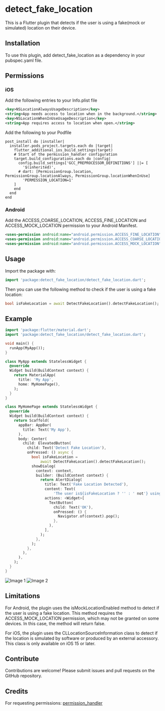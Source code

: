# detect_fake_location

This is a Flutter plugin that detects if the user is using a fake(mock or simulated) location on their device.

## Installation

To use this plugin, add detect_fake_location as a dependency in your pubspec.yaml file.

## Permissions

### iOS
Add the following entries to your Info.plist file
```xml
<key>NSLocationAlwaysUsageDescription</key>
<string>App needs access to location when in the background.</string>
<key>NSLocationWhenInUseUsageDescription</key>
<string>App requires access to location when open.</string>
```
Add the following to your Podfile
```pod
post_install do |installer|
  installer.pods_project.targets.each do |target|
    flutter_additional_ios_build_settings(target)
    # Start of the permission_handler configuration
    target.build_configurations.each do |config|
      config.build_settings['GCC_PREPROCESSOR_DEFINITIONS'] ||= [
        '$(inherited)',
      # dart: [PermissionGroup.location, PermissionGroup.locationAlways, PermissionGroup.locationWhenInUse]
        'PERMISSION_LOCATION=1'
    ]
    end
  end
end
```

### Android
Add the ACCESS_COARSE_LOCATION, ACCESS_FINE_LOCATION and ACCESS_MOCK_LOCATION permission to your Android Manifest.
```xml
<uses-permission android:name="android.permission.ACCESS_FINE_LOCATION" />
<uses-permission android:name="android.permission.ACCESS_COARSE_LOCATION" />
<uses-permission android:name="android.permission.ACCESS_MOCK_LOCATION" />
```

## Usage
Import the package with:

```dart
import 'package:detect_fake_location/detect_fake_location.dart';
```

Then you can use the following method to check if the user is using a fake location:

```dart
bool isFakeLocation = await DetectFakeLocation().detectFakeLocation();
```

## Example
```dart
import 'package:flutter/material.dart';
import 'package:detect_fake_location/detect_fake_location.dart';

void main() {
  runApp(MyApp());
}

class MyApp extends StatelessWidget {
  @override
  Widget build(BuildContext context) {
    return MaterialApp(
      title: 'My App',
      home: MyHomePage(),
    );
  }
}

class MyHomePage extends StatelessWidget {
  @override
  Widget build(BuildContext context) {
    return Scaffold(
      appBar: AppBar(
        title: Text('My App'),
      ),
      body: Center(
        child: ElevatedButton(
          child: Text('Detect Fake Location'),
          onPressed: () async {
            bool isFakeLocation =
                await DetectFakeLocation().detectFakeLocation();
            showDialog(
              context: context,
              builder: (BuildContext context) {
                return AlertDialog(
                  title: Text('Fake Location Detected'),
                  content: Text(
                      'The user is${isFakeLocation ? '' : ' not'} using a fake location.'),
                  actions: <Widget>[
                    TextButton(
                      child: Text('OK'),
                      onPressed: () {
                        Navigator.of(context).pop();
                      },
                    ),
                  ],
                );
              },
            );
          },
        ),
      ),
    );
  }
}

```

![Image 1](https://user-images.githubusercontent.com/6541601/230794507-3ebf98ff-6cb5-4fae-b713-b1ab4e425308.PNG)
![Image 2](https://user-images.githubusercontent.com/6541601/230794510-159d7dbc-d762-45fc-8b08-6fcfb293a458.PNG)

## Limitations
For Android, the plugin uses the isMockLocationEnabled method to detect if the user is using a fake location. This method requires the ACCESS_MOCK_LOCATION permission, which may not be granted on some devices. In this case, the method will return false.

For iOS, the plugin uses the CLLocationSourceInformation class to detect if the location is simulated by software or produced by an external accessory. This class is only available on iOS 15 or later.

## Contribute
Contributions are welcome! Please submit issues and pull requests on the GitHub repository.

## Credits
For requesting permissions:  [permission_handler](https://pub.dev/packages/permission_handler)
